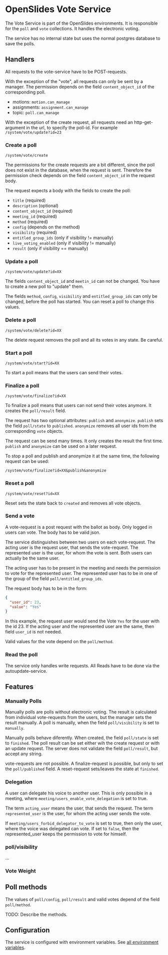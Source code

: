 # OpenSlides Vote Service

The Vote Service is part of the OpenSlides environments. It is responsible for
the `poll` and `vote` collections. It handles the electronic voting.

The service has no internal state but uses the normal postgres database to save
the polls.


## Handlers

All requests to the vote-service have to be POST-requests.

With the exception of the "vote", all requests can only be sent by a manager.
The permission depends on the field `content_object_id` of the corresponding poll.

- motions: `motion.can_manage`
- assignments: `assignment.can_manage`
- topic: `poll.can_manage`

With the exception of the create request, all requests need an http-get-argument
in the url, to specify the poll-id. For example `/system/vote/update?id=23`


### Create a poll

`/system/vote/create`

The permissions for the create requests are a bit different, since the poll does
not exist in the database, when the request is sent. Therefore the permission
check depends on the field `content_object_id` in the request body.

The request expects a body with the fields to create the poll:

- `title` (required)
- `description` (optional)
- `content_object_id` (required)
- `meeting_id` (required)
- `method` (required)
- `config` (depends on the method)
- `visibility` (required)
- `entitled_group_ids` (only if visibility != manually)
- `live_voting_enabled` (only if visibility != manually)
- `result` (only if visibility == manually)


### Update a poll

`/system/vote/update?id=XX`

The fields `content_object_id` and `meetin_id` can not be changed. You have to
create a new poll to "update" them.

The fields `method`, `config`, `visibility` and `entitled_group_ids` can only be
changed, before the poll has started. You can reset a poll to change this
values.


### Delete a poll

`/system/vote/delete?id=XX`

The delete request removes the poll and all its votes in any state. Be careful.


### Start a poll

`/system/vote/start?id=XX`

To start a poll means that the users can send their votes.


### Finalize a poll

`/system/vote/finalize?id=XX`

To finalize a poll means that users can not send their votes anymore. It
creates the `poll/result` field.

The request has two optional attributes: `publish` and `anonymize`. `publish`
sets the field `poll/state` to `published`. `anonymize` removes all user ids
from the corresponding `vote` objects.

The request can be send many times. It only creates the result the first time.
`publish` and `anonymize` can be used on a later request.

To stop a poll and publish and anonymize it at the same time, the following request can be used:

`/system/vote/finalize?id=XX&publish&anonymize`


### Reset a poll

`/system/vote/reset?id=XX`

Reset sets the state back to `created` and removes all vote objects.


### Send a vote

A vote-request is a post request with the ballot as body. Only logged in users
can vote. The body has to be valid json.

The service distinguishes between two users on each vote-request. The acting user
is the request user, that sends the vote-request. The represented user is the
user, for whom the vote is sent. Both users can actually be the same user.

The acting user has to be present in the meeting and needs the permission to vote
for the represented user. The represented user has to be in one of the group of
the field `poll/entitled_group_ids`.

The request body has to be in the form:

```json
{
  "user_id": 23,
  "value": "Yes"
}
```

In this example, the request user would send the Vote `Yes` for the user with
the id 23. If the acting user and the represented user are the same, then field
`user_id` is not needed.

Valid values for the vote depend on the `poll/method`.


### Read the poll

The service only handles write requests. All Reads have to be done via the
autoupdate-service.


## Features

### Manually Polls

Manually polls are polls without electronic voting. The result is calculated
from individual vote-requests from the users, but the manager sets the result
manually. A poll is manually, when the field `poll/visibility` is set to
`manually`.

Manually polls behave diferently. When created, the field `poll/state` is set to
`finished`. The poll result can be set either wih the create request or with an
update request. The server does not validate the field `poll/result`, but accept
any string.

vote-requests are not possible. A finalize-request is possible, but only to set
the `poll/published` field. A reset-request sets/leaves the state at `finished`.


### Delegation

A user can delegate his voice to another user. This is only possible in a
meeting, where `meeting/users_enable_vote_delegation` is set to true.

The term `acting_user` means the user, that sends the request. The term
`represented_user` is the user, for whom the acting user sends the vote.

If `meeting/users_forbid_delegator_to_vote` is set to true, then only the user,
where the voice was delegated can vote. If set to `false`, then the
represented_user keeps the permission to vote for himself.


### poll/visibility

...


### Vote Weight


## Poll methods

The values of `poll/config`, `poll/result` and valid votes depend of the field `poll/method`.

TODO: Describe the methods.


## Configuration

The service is configured with environment variables. See [all environment variables](environment.md).
